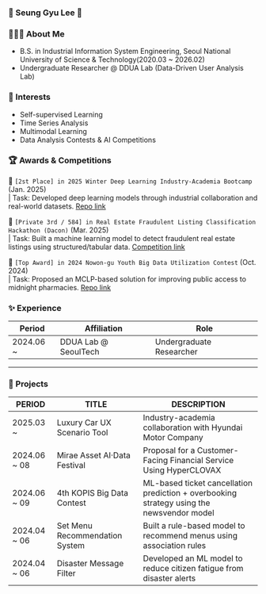 ### 🙌 Seung Gyu Lee 🙌

### 💁🏻‍♂️ About Me

- B.S. in Industrial Information System Engineering, Seoul National University of Science & Technology(2020.03 ~ 2026.02)
- Undergraduate Researcher @ DDUA Lab (Data-Driven User Analysis Lab)  

### 🔎 Interests

- Self-supervised Learning  
- Time Series Analysis  
- Multimodal Learning  
- Data Analysis Contests & AI Competitions  

### 🏆 Awards & Competitions

🥈 `[2st Place] in 2025 Winter Deep Learning Industry-Academia Bootcamp` (Jan. 2025)  
| Task: Developed deep learning models through industrial collaboration and real-world datasets. [Repo link](https://github.com/SeungGGyu/2025-Winter-Deep-Learning-Industry-Academia-Bootcamp)

🥉 `[Private 3rd / 584] in Real Estate Fraudulent Listing Classification Hackathon (Dacon)` (Mar. 2025)  
| Task: Built a machine learning model to detect fraudulent real estate listings using structured/tabular data. [Competition link](https://dacon.io/competitions/open/236439/overview/description)

🥇 `[Top Award] in 2024 Nowon-gu Youth Big Data Utilization Contest` (Oct. 2024)  
| Task: Proposed an MCLP-based solution for improving public access to midnight pharmacies. [Repo link](https://github.com/SeungGGyu/Nowon-2024-Youth-Big-Data-Contest)


### ✨ Experience

| Period | Affiliation | Role |
|--------|-------------|------|
| 2024.06 ~ | DDUA Lab @ SeoulTech | Undergraduate Researcher |

---

### 🚀 Projects

| PERIOD | TITLE | DESCRIPTION |
|--------|-------|-------------|
| 2025.03 ~        | Luxury Car UX Scenario Tool | Industry-academia collaboration with Hyundai Motor Company |
| 2024.06 ~ 08     | Mirae Asset AI·Data Festival | Proposal for a Customer-Facing Financial Service Using HyperCLOVAX  |
| 2024.06 ~ 09     | 4th KOPIS Big Data Contest | ML-based ticket cancellation prediction + overbooking strategy using the newsvendor model |
| 2024.04 ~ 06     | Set Menu Recommendation System | Built a rule-based model to recommend menus using association rules |
| 2024.04 ~ 06     | Disaster Message Filter | Developed an ML model to reduce citizen fatigue from disaster alerts |

